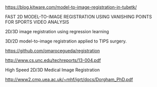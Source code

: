https://blog.kitware.com/model-to-image-registration-in-tubetk/

FAST 2D MODEL-TO-IMAGE REGISTRATION USING VANISHING POINTS FOR SPORTS
VIDEO ANALYSIS

2D/3D image registration using regression learning

3D/2D model-to-image registration applied to TIPS surgery.

https://github.com/omarocegueda/registration

http://www.cs.unc.edu/techreports/13-004.pdf

High Speed 2D/3D Medical
Image Registration

http://www2.cmp.uea.ac.uk/~mhf/igrt/docs/Dorgham_PhD.pdf